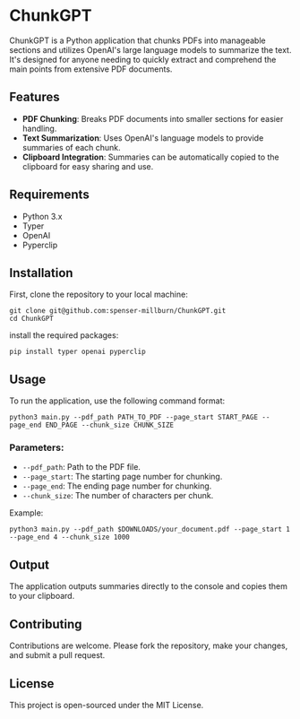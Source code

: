 # ChunkGPT

ChunkGPT is a Python application that chunks PDFs into manageable sections and utilizes OpenAI's large language models to summarize the text. It's designed for anyone needing to quickly extract and comprehend the main points from extensive PDF documents.

## Features

- **PDF Chunking**: Breaks PDF documents into smaller sections for easier handling.
- **Text Summarization**: Uses OpenAI's language models to provide summaries of each chunk.
- **Clipboard Integration**: Summaries can be automatically copied to the clipboard for easy sharing and use.

## Requirements

- Python 3.x
- Typer
- OpenAI
- Pyperclip

## Installation

First, clone the repository to your local machine:

    git clone git@github.com:spenser-millburn/ChunkGPT.git
    cd ChunkGPT

install the required packages:

    pip install typer openai pyperclip

## Usage

To run the application, use the following command format:

    python3 main.py --pdf_path PATH_TO_PDF --page_start START_PAGE --page_end END_PAGE --chunk_size CHUNK_SIZE

### Parameters:

- `--pdf_path`: Path to the PDF file.
- `--page_start`: The starting page number for chunking.
- `--page_end`: The ending page number for chunking.
- `--chunk_size`: The number of characters per chunk.

Example:

    python3 main.py --pdf_path $DOWNLOADS/your_document.pdf --page_start 1 --page_end 4 --chunk_size 1000

## Output

The application outputs summaries directly to the console and copies them to your clipboard.

## Contributing

Contributions are welcome. Please fork the repository, make your changes, and submit a pull request.

## License

This project is open-sourced under the MIT License.
